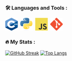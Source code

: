### :hammer_and_wrench: Languages and Tools :
<div>
    <img src="./img/C++.png" title="C++" alt="C++" width="40" height="40"/>&nbsp;
    <img src="./img/Py.png" title="Py" alt="Py" width="40" height="40"/>&nbsp;
    <img src="./img/JS.png" title="JS" alt="JS" width="40" height="40"/>&nbsp;
    <img src="./img/git.png" title="git" alt="git" width="40" height="40"/>&nbsp;
</div>

### :fire: My Stats :
[![GitHub Streak](http://github-readme-streak-stats.herokuapp.com?user=OukiLove&theme=dark&hide_border=true&background=#333333)](https://git.io/streak-stats)
[![Top Langs](https://github-readme-stats.vercel.app/api/top-langs/?username=OukiLove&layout=compact&theme=vision-friendly-dark&hide_border=true&bg_color=333333)](https://github.com/anuraghazra/github-readme-stats)